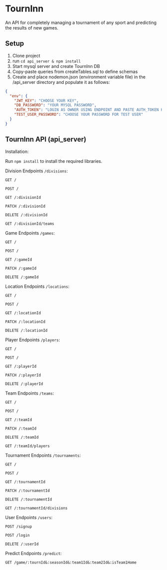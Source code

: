 # TournInn

An API for completely managing a tournament of any sport and predicting the results of new games.

## Setup

1. Clone project
2. run `cd api_server & npm install`
3. Start mysql server and create TournInn DB
4. Copy-paste queries from createTables.sql to define schemas
5. Create and place nodemon.json (environment variable file) in the /api_server directory and populate it as follows:

```json
{
  "env": {
    "JWT_KEY": "CHOOSE YOUR KEY",
    "DB_PASSWORD": "YOUR MYSQL PASSWORD",
    "AUTH_TOKEN": "LOGIN AS OWNER USING ENDPOINT AND PASTE AUTH_TOKEN HERE",
    "TEST_USER_PASSWORD": "CHOOSE YOUR PASSWORD FOR TEST USER"
  }
}
```

## TournInn API (api_server)

Installation:

Run `npm install` to install the required libraries.

Division Endpoints `/divisions`:

`GET /`

`POST /`

`GET /:divisionId`

`PATCH /:divisionId`

`DELETE /:divisionId`

`GET /:divisionId/teams`

Game Endpoints `/games`:

`GET /`

`POST /`

`GET /:gameId`

`PATCH /:gameId`

`DELETE /:gameId`

Location Endpoints `/locations`:

`GET /`

`POST /`

`GET /:locationId`

`PATCH /:locationId`

`DELETE /:locationId`

Player Endpoints `/players`:

`GET /`

`POST /`

`GET /:playerId`

`PATCH /:playerId`

`DELETE /:playerId`

Team Endpoints `/teams`:

`GET /`

`POST /`

`GET /:teamId`

`PATCH /:teamId`

`DELETE /:teamId`

`GET /:teamId/players`

Tournament Endpoints `/tournaments`:

`GET /`

`POST /`

`GET /:tournamentId`

`PATCH /:tournamentId`

`DELETE /:tournamentId`

`GET /:tournamentId/divisions`

User Endpoints `/users`:

`POST /signup`

`POST /login`

`DELETE /:userId`

Predict Endpoints `/predict`:

`GET /game/:tournId&:seasonId&:team1Id&:team2Id&:isTeam1Home`
